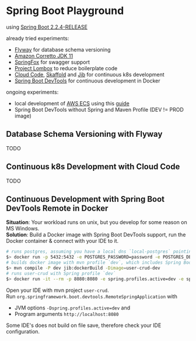 # Spring Boot Playground

using [Spring Boot 2.2.4-RELEASE](https://docs.spring.io/spring-boot/docs/2.2.4.RELEASE/reference/html/)
 
already tried experiments:
* [Flyway](https://flywaydb.org/) for database schema versioning
* [Amazon Corretto JDK 11](https://aws.amazon.com/corretto/)
* [SpringFox](https://springfox.github.io/springfox/)  for swagger support
* [Project Lombox](https://projectlombok.org/) to reduce boilerplate code
* [Cloud Code](https://cloud.google.com/code/docs/intellij/quickstart-IDEA), [Skaffold](https://skaffold.dev/) and [Jib](https://github.com/GoogleContainerTools/jib) for continuous k8s development
* [Spring Boot DevTools](https://docs.spring.io/spring-boot/docs/2.2.4.RELEASE/reference/html/using-spring-boot.html#using-boot-devtools) for continuous development in Docker

ongoing experiments:
* local development of [AWS ECS](https://aws.amazon.com/ecs/) using this [guide](https://aws.amazon.com/blogs/compute/a-guide-to-locally-testing-containers-with-amazon-ecs-local-endpoints-and-docker-compose/)
* Spring Boot DevTools without Spring and Maven Profile (DEV != PROD image)

## Database Schema Versioning with Flyway

TODO

## Continuous k8s Development with Cloud Code
 
 TODO

## Continuous Development with Spring Boot DevTools Remote in Docker

**Situation**: Your workload runs on unix, but you develop for some reason on MS Windows.  
**Solution**: Build a Docker image with Spring Boot DevTools support, run the Docker container & connect with your IDE to it.

```sh
# runs postgres, assuming you have a local dns `local-postgres` pointing to localhost
$> docker run -p 5432:5432 -e POSTGRES_PASSWORD=password -e POSTGRES_DB=user-crud -d postgres
# builds docker image with mvn profile `dev`, which includes Spring Boot DevTools
$> mvn compile -P dev jib:dockerBuild -Dimage=user-crud-dev
# runs user-crud with Spring profile `dev`
$> docker run -it --rm -p 8080:8080 -e spring.profiles.active=dev -e spring.datasource.url=jdbc:postgresql://192.168.0.143:5432/user-crud user-crud-dev
```

Open your IDE with mvn project `user-crud`.  
Run `org.springframework.boot.devtools.RemoteSpringApplication` with 
* JVM options `-Dspring.profiles.active=dev` and 
* Program arguments `http://localhost:8080`  

Some IDE's does not build on file save, therefore check your IDE configuration.
